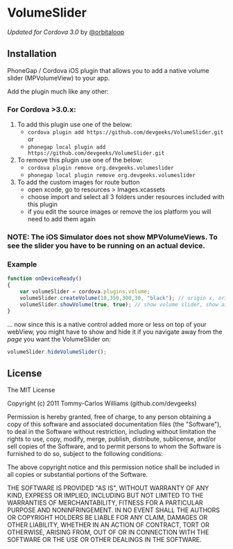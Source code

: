VolumeSlider
============

*Updated for Cordova 3.0* by [@orbitaloop](https://github.com/orbitaloop)

Installation
------------

PhoneGap / Cordova iOS plugin that allows you to add a native volume slider (MPVolumeView) to your app.

Add the plugin much like any other:

### For Cordova >3.0.x:

1. To add this plugin use one of the below: 
	- `cordova plugin add https://github.com/devgeeks/VolumeSlider.git` or 
	- `phonegap local plugin add https://github.com/devgeeks/VolumeSlider.git`
2. To remove this plugin use one of the below: 
	- `cordova plugin remove org.devgeeks.volumeslider`
	- `phonegap local plugin remove org.devgeeks.volumeslider`
3. To add the custom images for route button
	- open xcode, go to resources > Images.xcassets
	- choose import and select all 3 folders under resources included with this plugin
	- if you edit the source images or remove the ios platform you will need to add them again

### NOTE: The iOS Simulator does not show MPVolumeViews. To see the slider you have to be running on an actual device.

### Example
```javascript
function onDeviceReady()
{
	var volumeSlider = cordova.plugins.volume;
	volumeSlider.createVolume(10,350,300,30, "black"); // origin x, origin y, width, height, color ("black" or "white" only affects airplay route button)
	volumeSlider.showVolume(true, true); // show volume slider, show airplay route button
}
```

... now since this is a native control added more or less on top of your webView, you might have to show and hide it if you navigate away from the _page_ you want the VolumeSlider on:

```javascript
volumeSlider.hideVolumeSlider();
```

## License

The MIT License

Copyright (c) 2011 Tommy-Carlos Williams (github.com/devgeeks)

Permission is hereby granted, free of charge, to any person obtaining a copy of this software and associated documentation files (the "Software"), to deal in the Software without restriction, including without limitation the rights to use, copy, modify, merge, publish, distribute, sublicense, and/or sell copies of the Software, and to permit persons to whom the Software is furnished to do so, subject to the following conditions:

The above copyright notice and this permission notice shall be included in all copies or substantial portions of the Software.

THE SOFTWARE IS PROVIDED "AS IS", WITHOUT WARRANTY OF ANY KIND, EXPRESS OR IMPLIED, INCLUDING BUT NOT LIMITED TO THE WARRANTIES OF MERCHANTABILITY, FITNESS FOR A PARTICULAR PURPOSE AND NONINFRINGEMENT. IN NO EVENT SHALL THE AUTHORS OR COPYRIGHT HOLDERS BE LIABLE FOR ANY CLAIM, DAMAGES OR OTHER LIABILITY, WHETHER IN AN ACTION OF CONTRACT, TORT OR OTHERWISE, ARISING FROM, OUT OF OR IN CONNECTION WITH THE SOFTWARE OR THE USE OR OTHER DEALINGS IN THE SOFTWARE.
